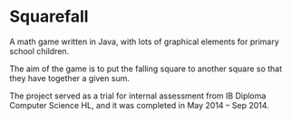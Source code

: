 # Squarefall
A math game written in Java, with lots of graphical elements for primary school children.

The aim of the game is to put the falling square to another square so that they have together a given sum.

The project served as a trial for internal assessment from IB Diploma Computer Science HL, and it was completed in May 2014 – Sep 2014.

